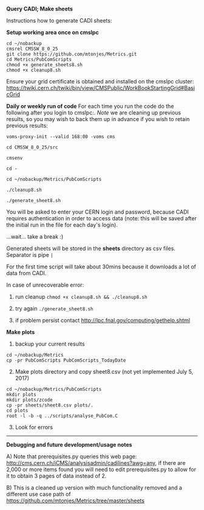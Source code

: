 **Query CADI; Make sheets**

Instructions how to generate CADI sheets:

**Setup working area once on cmslpc**
```
cd ~/nobackup
cmsrel CMSSW_8_0_25
git clone https://github.com/mtonjes/Metrics.git
cd Metrics/PubComScripts
chmod +x generate_sheets8.sh
chmod +x cleanup8.sh
```
Ensure your grid certificate is obtained and installed on the cmslpc cluster: https://twiki.cern.ch/twiki/bin/view/CMSPublic/WorkBookStartingGrid#BasicGrid

**Daily or weekly run of code**
For each time you run the code do the following after you login to cmslpc:.
*Note* we are cleaning up previous results, so you may wish to back them up in advance if you wish to retain previous results:

```
voms-proxy-init --valid 168:00 -voms cms

cd CMSSW_8_0_25/src

cmsenv

cd -

cd ~/nobackup/Metrics/PubComScripts

./cleanup8.sh

./generate_sheet8.sh
```


You will be asked to enter your CERN login and password, because CADI requires authentication in order to access data (note: this will be saved after the initial run in the file for each day's login).

...wait... take a break :)

Generated sheets will be stored in the **sheets** directory as csv files. Separator is pipe `|`

For the first time script will take about 30mins because it downloads a lot of data from CADI.

In case of unrecoverable error:

1. run cleanup `chmod +x cleanup8.sh && ./cleanup8.sh`

2. try again `./generate_sheet8.sh`

3. if problem persist contact http://lpc.fnal.gov/computing/gethelp.shtml

**Make plots**

1) backup your current results
```
cd ~/nobackup/Metrics
cp -pr PubComScripts PubComScripts_TodayDate
```
2) Make plots directory and copy sheet8.csv (not yet implemented July 5, 2017)
```
cd ~/nobackup/Metrics/PubComScripts
mkdir plots
mkdir plots/zcode
cp -pr sheets/sheet8.csv plots/.
cd plots
root -l -b -q ../scripts/analyse_PubCom.C 
```
3) Look for errors
---

**Debugging and future development/usage notes**

A) Note that prerequisites.py queries this web page: http://cms.cern.ch/iCMS/analysisadmin/cadilines?awg=any, if there are 2,000 or more items found you will need to edit prerequisites.py to allow for it to obtain 3 pages of data instead of 2.

B) This is a cleaned up version with much functionality removed and a different use case path of https://github.com/mtonjes/Metrics/tree/master/sheets
